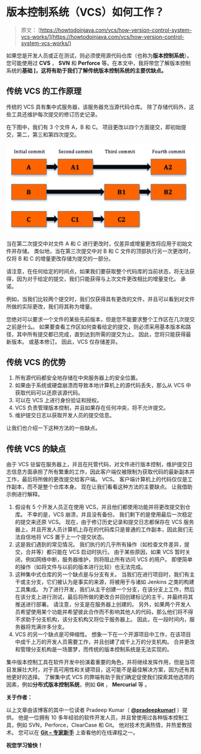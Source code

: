# 版本控制系统（VCS）如何工作？

> 原文： [https://howtodoinjava.com/vcs/how-version-control-system-vcs-works/](https://howtodoinjava.com/vcs/how-version-control-system-vcs-works/)

如果您是开发人员或正在测试，则必须使用源代码仓库（也称为**版本控制系统**）。 您可能使用过 **CVS** ， **SVN** 和 **Perforce** 等。在本文中，我将带您了解版本控制系统的**基础 ]，这将有助于我们了解传统版本控制系统的主要优缺点。**

## 传统 VCS 的工作原理

传统的 VCS 具有集中式服务器，该服务器充当源代码仓库。 除了存储代码外，这些工具还维护每次提交的修订历史记录。

在下图中，我们有 3 个文件 A，B 和 C。 项目更改以四个方面提交，即初始提交，第二，第三和第四次提交。

![Version Control System - Delta Changes](img/bef58e08ae5b9c15e963dabf24fda40f.png)

当在第二次提交中对文件 A 和 C 进行更改时，仅差异或增量更改将应用​​于初始文件并存储。 类似地，当在第三次提交中对 B 和 C 文件的顶部执行另一次更改时，仅将 B 和 C 的增量更改存储为提交的一部分。

请注意，在任何给定的时间点，如果我们要获取整个代码库的当前状态，将无法获得，因为对于给定的提交，我们只能获得与上次文件更改相比的增量变化。 承诺。

例如，当我们比较两个提交时，我们仅获得具有更改的文件，并且可以看到对文件所做的实际更改，我们将其称为增量。

您绝对可以要求一个文件的某些先前版本，但是您不能要求整个工作区在几次提交之前是什么。 如果要查看工作区如何查看给定的提交，则必须采用基本版本和路径，其中所有提交都已完成，直到达到所需的提交为止。 因此，您将只能获得最新版本。 或基本修订。 因此，VCS 仅存储差异。

## 传统 VCS 的优势

1.  所有源代码都安全地存储在中央服务器上的安全位置。
2.  如果由于系统或硬盘崩溃而导致本地计算机上的源代码丢失，那么从 VCS 中获取代码可以还原该源代码。
3.  可以在 VCS 上进行身份验证和授权。
4.  VCS 负责管理版本控制，并且如果存在任何冲突，将不允许提交。
5.  维护提交日志以获取开发人员的提交信息。

让我们也介绍一下这种方法的一些缺点。

## 传统 VCS 的缺点

由于 VCS 驻留在服务器上，并且在托管代码，对文件进行版本控制，维护提交日志信息方面承担了所有繁重的工作，因此客户端仅被限制为获取代码的最新副本并工作，最后将所做的更改提交给客户端。 VCS。 客户端计算机上的代码仅仅是工作副本，而不是整个仓库本身。 现在让我们看看这种方法的主要缺点。 让我借助示例进行解释。

1.  假设有 5 个开发人员正在使用 VCS，并且他们都使用功能并将更改提交到仓库。 不幸的是，VCS 崩溃，并且没有备份。 我们剩下的是使用最后一次稳定的提交来还原 VCS。 现在，由于修订历史记录和提交日志都保存在 VCS 服务器上，并且开发人员计算机上存在的代码库只是普通的工作副本，因此我们无法自信地将 VCS 置于上一个提交状态。
2.  这是我们遇到的常见情况。 我们执行的几乎所有操作（如检查文件差异，提交，合并等）都只能在 VCS 启动时执行。 由于某些原因，如果 VCS 暂时关闭，例如网络中断，服务器维护，则将阻止所有访问 VCS 的用户。 即使简单的操作（如将文件与以前的版本进行比较）也无法完成。
3.  这种集中式仓库的另一个缺点是与分支有关。 当我们在进行项目时，我们有主干或主分支，它们被认为是事实的来源，将被用于与诸如 Jenkins 之类的构建工具集成。 为了进行开发，我们从主干创建一个分支，在该分支上工作，然后在该分支上进行测试，最后将所做的更改合并回创建标记的主干，并最终将其推送进行部署。 请注意，分支是在服务器上创建的。 另外，如果两个开发人员希望使用某个功能并希望彼此合作而不影响其他人的代码，那么他们将不得不求助于分支机构，该分支机构又将位于服务器上。 因此，在一段时间内，服务器将充满许多分支。
4.  VCS 的另一个缺点是可伸缩性。 想象一下在一个开源项目中工作，在该项目中成千上万的开发人员需要工作，并且创建了成千上万的分支机构。 合并更改和管理分支机构是一场噩梦，而传统的版本控制系统是无法实现的。

集中版本控制工具在软件开发中扮演着重要的角色，并将继续发挥作用，但是当项目发展壮大时，对于高可用性和关键项目，这可能不是最佳解决方案，因为还有其他更好的选择。 了解集中式 VCS 的弊端有助于我们确定促使我们探索其他选项的因素，例如**分布式版本控制系统**，例如 **Git** ， **Mercurial** 等 。

**关于作者：**

以上文章由该博客的其中一位读者 Pradeep Kumar（ [**@pradeepkumarl**](https://twitter.com/pradeepkumarl) ）提供。 他是一位拥有 10 多年经验的软件开发人员，并且曾使用过各种版本控制工具，例如 SVN，Perforce，ClearCase 和 Git。 他对技术充满热情，并热爱教技术。 您可以在 [**Git – 专家新手**](http://prashdeep.usefedora.com) 上查看他的在线课程之一。

**祝您学习愉快！**